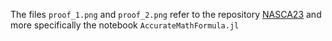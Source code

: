 The files `proof_1.png` and `proof_2.png` refer to the repository [NASCA23](https://github.com/nkuamath-julia/NASCA23/tree/main/notebooks "NASCA23 repo") and more specifically the notebook `AccurateMathFormula.jl`
